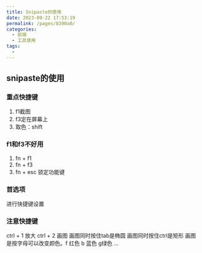 ```yaml
---
title: Snipaste的使用
date: 2023-09-22 17:53:19
permalink: /pages/8390a0/
categories: 
  - 前端
  - 工具使用
tags: 
  - 
---
```

## snipaste的使用
### 重点快捷键
1. f1截图
2. f3定在屏幕上
3. 取色：shift
### f1和f3不好用
1. fn + f1
2. fn + f3
3. fn + esc 锁定功能键
### 首选项
进行快捷键设置
### 注意快捷键
ctrl + 1 放大
ctrl + 2 画图
画图同时按住tab是椭圆
画图同时按住ctrl是矩形
画图是按字母可以改变颜色。f 红色 b 蓝色 g绿色 ...
